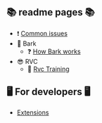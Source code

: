 ## 📚 readme pages 📚
* ❗ [Common issues](common_issues.md)
* 🐶 Bark
  * ❓ [How Bark works](bark/how_bark_works.md)
* 😎 RVC
  * 🏃‍ [Rvc Training](rvc/training.md)

## 🖥️ For developers 🖥️
* [Extensions](extensions/index.md)